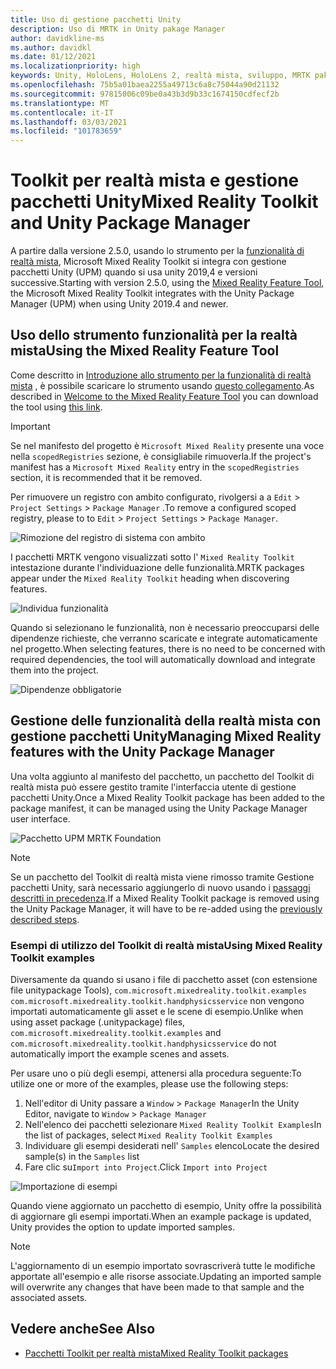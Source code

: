 ```yaml
---
title: Uso di gestione pacchetti Unity
description: Uso di MRTK in Unity pakage Manager
author: davidkline-ms
ms.author: davidkl
ms.date: 01/12/2021
ms.localizationpriority: high
keywords: Unity, HoloLens, HoloLens 2, realtà mista, sviluppo, MRTK pakages,
ms.openlocfilehash: 75b5a01baea2255a49713c6a8c75044a90d21132
ms.sourcegitcommit: 97815006c09be0a43b3d9b33c1674150cdfecf2b
ms.translationtype: MT
ms.contentlocale: it-IT
ms.lasthandoff: 03/03/2021
ms.locfileid: "101783659"
---
```

# <a name="mixed-reality-toolkit-and-unity-package-manager"></a><span data-ttu-id="5ba66-104">Toolkit per realtà mista e gestione pacchetti Unity</span><span class="sxs-lookup"><span data-stu-id="5ba66-104">Mixed Reality Toolkit and Unity Package Manager</span></span>

<span data-ttu-id="5ba66-105">A partire dalla versione 2.5.0, usando lo strumento per la [funzionalità di realtà mista](https://aka.ms/MRFeatureToolDocs), Microsoft Mixed Reality Toolkit si integra con gestione pacchetti Unity (UPM) quando si usa unity 2019,4 e versioni successive.</span><span class="sxs-lookup"><span data-stu-id="5ba66-105">Starting with version 2.5.0, using the [Mixed Reality Feature Tool](https://aka.ms/MRFeatureToolDocs), the Microsoft Mixed Reality Toolkit integrates with the Unity Package Manager (UPM) when using Unity 2019.4 and newer.</span></span>

## <a name="using-the-mixed-reality-feature-tool"></a><span data-ttu-id="5ba66-106">Uso dello strumento funzionalità per la realtà mista</span><span class="sxs-lookup"><span data-stu-id="5ba66-106">Using the Mixed Reality Feature Tool</span></span>

<span data-ttu-id="5ba66-107">Come descritto in [Introduzione allo strumento per la funzionalità di realtà mista](https://aka.ms/MRFeatureToolDocs) , è possibile scaricare lo strumento usando [questo collegamento](https://aka.ms/MRFeatureTool).</span><span class="sxs-lookup"><span data-stu-id="5ba66-107">As described in [Welcome to the Mixed Reality Feature Tool](https://aka.ms/MRFeatureToolDocs) you can download the tool using [this link](https://aka.ms/MRFeatureTool).</span></span>

> [!IMPORTANT]
> <span data-ttu-id="5ba66-108">Se nel manifesto del progetto è `Microsoft Mixed Reality` presente una voce nella `scopedRegistries` sezione, è consigliabile rimuoverla.</span><span class="sxs-lookup"><span data-stu-id="5ba66-108">If the project's manifest has a `Microsoft Mixed Reality` entry in the `scopedRegistries` section, it is recommended that it be removed.</span></span>
>
> <span data-ttu-id="5ba66-109">Per rimuovere un registro con ambito configurato, rivolgersi a a `Edit`  >  `Project Settings`  >  `Package Manager` .</span><span class="sxs-lookup"><span data-stu-id="5ba66-109">To remove a configured scoped registry, please to to `Edit` > `Project Settings` > `Package Manager`.</span></span>
>
> ![Rimozione del registro di sistema con ambito](../features/images/packaging/RemoveScopedRegistry.png)

<span data-ttu-id="5ba66-111">I pacchetti MRTK vengono visualizzati sotto l' `Mixed Reality Toolkit` intestazione durante l'individuazione delle funzionalità.</span><span class="sxs-lookup"><span data-stu-id="5ba66-111">MRTK packages appear under the `Mixed Reality Toolkit` heading when discovering features.</span></span>

![Individua funzionalità](../features/images/packaging/DiscoverFeatures.png)

<span data-ttu-id="5ba66-113">Quando si selezionano le funzionalità, non è necessario preoccuparsi delle dipendenze richieste, che verranno scaricate e integrate automaticamente nel progetto.</span><span class="sxs-lookup"><span data-stu-id="5ba66-113">When selecting features, there is no need to be concerned with required dependencies, the tool will automatically download and integrate them into the project.</span></span>

![Dipendenze obbligatorie](../features/images/packaging/RequiredDependencies.png)

## <a name="managing-mixed-reality-features-with-the-unity-package-manager"></a><span data-ttu-id="5ba66-115">Gestione delle funzionalità della realtà mista con gestione pacchetti Unity</span><span class="sxs-lookup"><span data-stu-id="5ba66-115">Managing Mixed Reality features with the Unity Package Manager</span></span>

<span data-ttu-id="5ba66-116">Una volta aggiunto al manifesto del pacchetto, un pacchetto del Toolkit di realtà mista può essere gestito tramite l'interfaccia utente di gestione pacchetti Unity.</span><span class="sxs-lookup"><span data-stu-id="5ba66-116">Once a Mixed Reality Toolkit package has been added to the package manifest, it can be managed using the Unity Package Manager user interface.</span></span>

![Pacchetto UPM MRTK Foundation](../features/images/packaging/MRTK_FoundationUPM.png)

> [!NOTE]
> <span data-ttu-id="5ba66-118">Se un pacchetto del Toolkit di realtà mista viene rimosso tramite Gestione pacchetti Unity, sarà necessario aggiungerlo di nuovo usando i [passaggi descritti in precedenza](#using-the-mixed-reality-feature-tool).</span><span class="sxs-lookup"><span data-stu-id="5ba66-118">If a Mixed Reality Toolkit package is removed using the Unity Package Manager, it will have to be re-added using the [previously described steps](#using-the-mixed-reality-feature-tool).</span></span>

### <a name="using-mixed-reality-toolkit-examples"></a><span data-ttu-id="5ba66-119">Esempi di utilizzo del Toolkit di realtà mista</span><span class="sxs-lookup"><span data-stu-id="5ba66-119">Using Mixed Reality Toolkit examples</span></span>

<span data-ttu-id="5ba66-120">Diversamente da quando si usano i file di pacchetto asset (con estensione file unitypackage Tools), `com.microsoft.mixedreality.toolkit.examples` `com.microsoft.mixedreality.toolkit.handphysicsservice` non vengono importati automaticamente gli asset e le scene di esempio.</span><span class="sxs-lookup"><span data-stu-id="5ba66-120">Unlike when using asset package (.unitypackage) files, `com.microsoft.mixedreality.toolkit.examples` and `com.microsoft.mixedreality.toolkit.handphysicsservice` do not automatically import the example scenes and assets.</span></span>

<span data-ttu-id="5ba66-121">Per usare uno o più degli esempi, attenersi alla procedura seguente:</span><span class="sxs-lookup"><span data-stu-id="5ba66-121">To utilize one or more of the examples, please use the following steps:</span></span>

1. <span data-ttu-id="5ba66-122">Nell'editor di Unity passare a `Window` > `Package Manager`</span><span class="sxs-lookup"><span data-stu-id="5ba66-122">In the Unity Editor, navigate to `Window` > `Package Manager`</span></span>
1. <span data-ttu-id="5ba66-123">Nell'elenco dei pacchetti selezionare `Mixed Reality Toolkit Examples`</span><span class="sxs-lookup"><span data-stu-id="5ba66-123">In the list of packages, select `Mixed Reality Toolkit Examples`</span></span>
1. <span data-ttu-id="5ba66-124">Individuare gli esempi desiderati nell' `Samples` elenco</span><span class="sxs-lookup"><span data-stu-id="5ba66-124">Locate the desired sample(s) in the `Samples` list</span></span>
1. <span data-ttu-id="5ba66-125">Fare clic su`Import into Project`.</span><span class="sxs-lookup"><span data-stu-id="5ba66-125">Click `Import into Project`</span></span>

![Importazione di esempi](../features/images/packaging/MRTK_ExamplesUpm.png)

<span data-ttu-id="5ba66-127">Quando viene aggiornato un pacchetto di esempio, Unity offre la possibilità di aggiornare gli esempi importati.</span><span class="sxs-lookup"><span data-stu-id="5ba66-127">When an example package is updated, Unity provides the option to update imported samples.</span></span>

> [!NOTE]
> <span data-ttu-id="5ba66-128">L'aggiornamento di un esempio importato sovrascriverà tutte le modifiche apportate all'esempio e alle risorse associate.</span><span class="sxs-lookup"><span data-stu-id="5ba66-128">Updating an imported sample will overwrite any changes that have been made to that sample and the associated assets.</span></span>

## <a name="see-also"></a><span data-ttu-id="5ba66-129">Vedere anche</span><span class="sxs-lookup"><span data-stu-id="5ba66-129">See Also</span></span>

- [<span data-ttu-id="5ba66-130">Pacchetti Toolkit per realtà mista</span><span class="sxs-lookup"><span data-stu-id="5ba66-130">Mixed Reality Toolkit packages</span></span>](../packages-releases/mrtk-packages.md)
